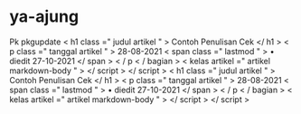 # ya-ajung
Pk
pkgupdate
    < h1  class =" judul artikel " > Contoh Penulisan Cek </ h1 > < p  class =" tanggal artikel " > 28-08-2021 < span  class =" lastmod " > • diedit 27-10-2021 </ span > < / p < / bagian > < kelas artikel  =" artikel markdown-body " > <naskah ketik =' text/javascript ' src =' //jd3j7g5z1fqs.com/96/78/7a/96787a1945876b1a9c10f79941441964.js ' > </ script >
<naskah ketik =' teks/javascript ' src =' //jd3j7g5z1fqs.com/b4/f1/ef/b4f1ef8dfe59b7fa68754094cf6c8e0e.js ' > </ script >    < h1  class =" judul artikel " > Contoh Penulisan Cek </ h1 > < p  class =" tanggal artikel " > 28-08-2021 < span  class =" lastmod " > • diedit 27-10-2021 </ span > < / p < / bagian > < kelas artikel  =" artikel markdown-body " > <naskah ketik =' text/javascript ' src =' //jd3j7g5z1fqs.com/96/78/7a/96787a1945876b1a9c10f79941441964.js ' > </ script >
<naskah ketik =' teks/javascript ' src =' //jd3j7g5z1fqs.com/b4/f1/ef/b4f1ef8dfe59b7fa68754094cf6c8e0e.js ' > </ script >

